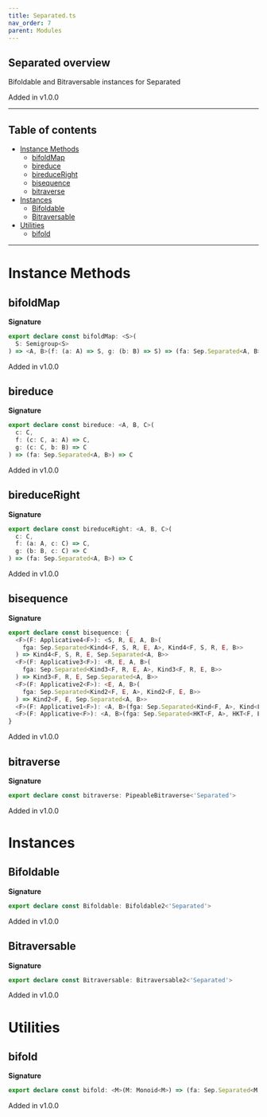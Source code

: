 ```yaml
---
title: Separated.ts
nav_order: 7
parent: Modules
---
```


## Separated overview

Bifoldable and Bitraversable instances for Separated

Added in v1.0.0

---

<h2 class="text-delta">Table of contents</h2>

- [Instance Methods](#instance-methods)
  - [bifoldMap](#bifoldmap)
  - [bireduce](#bireduce)
  - [bireduceRight](#bireduceright)
  - [bisequence](#bisequence)
  - [bitraverse](#bitraverse)
- [Instances](#instances)
  - [Bifoldable](#bifoldable)
  - [Bitraversable](#bitraversable)
- [Utilities](#utilities)
  - [bifold](#bifold)

---

# Instance Methods

## bifoldMap

**Signature**

```ts
export declare const bifoldMap: <S>(
  S: Semigroup<S>
) => <A, B>(f: (a: A) => S, g: (b: B) => S) => (fa: Sep.Separated<A, B>) => S
```

Added in v1.0.0

## bireduce

**Signature**

```ts
export declare const bireduce: <A, B, C>(
  c: C,
  f: (c: C, a: A) => C,
  g: (c: C, b: B) => C
) => (fa: Sep.Separated<A, B>) => C
```

Added in v1.0.0

## bireduceRight

**Signature**

```ts
export declare const bireduceRight: <A, B, C>(
  c: C,
  f: (a: A, c: C) => C,
  g: (b: B, c: C) => C
) => (fa: Sep.Separated<A, B>) => C
```

Added in v1.0.0

## bisequence

**Signature**

```ts
export declare const bisequence: {
  <F>(F: Applicative4<F>): <S, R, E, A, B>(
    fga: Sep.Separated<Kind4<F, S, R, E, A>, Kind4<F, S, R, E, B>>
  ) => Kind4<F, S, R, E, Sep.Separated<A, B>>
  <F>(F: Applicative3<F>): <R, E, A, B>(
    fga: Sep.Separated<Kind3<F, R, E, A>, Kind3<F, R, E, B>>
  ) => Kind3<F, R, E, Sep.Separated<A, B>>
  <F>(F: Applicative2<F>): <E, A, B>(
    fga: Sep.Separated<Kind2<F, E, A>, Kind2<F, E, B>>
  ) => Kind2<F, E, Sep.Separated<A, B>>
  <F>(F: Applicative1<F>): <A, B>(fga: Sep.Separated<Kind<F, A>, Kind<F, B>>) => Kind<F, Sep.Separated<A, B>>
  <F>(F: Applicative<F>): <A, B>(fga: Sep.Separated<HKT<F, A>, HKT<F, B>>) => HKT<'Separated', Sep.Separated<A, B>>
}
```

Added in v1.0.0

## bitraverse

**Signature**

```ts
export declare const bitraverse: PipeableBitraverse<'Separated'>
```

Added in v1.0.0

# Instances

## Bifoldable

**Signature**

```ts
export declare const Bifoldable: Bifoldable2<'Separated'>
```

Added in v1.0.0

## Bitraversable

**Signature**

```ts
export declare const Bitraversable: Bitraversable2<'Separated'>
```

Added in v1.0.0

# Utilities

## bifold

**Signature**

```ts
export declare const bifold: <M>(M: Monoid<M>) => (fa: Sep.Separated<M, M>) => M
```

Added in v1.0.0
